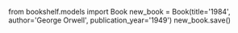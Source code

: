 from bookshelf.models import Book
new_book = Book(title='1984', author='George Orwell', publication_year='1949')
new_book.save()